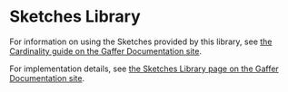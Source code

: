 # Sketches Library

For information on using the Sketches provided by this library, see [the Cardinality guide on the Gaffer Documentation site](https://gchq.github.io/gaffer-doc/latest/getting-started/guide/cardinality/).

For implementation details, see [the Sketches Library page on the Gaffer Documentation site](https://gchq.github.io/gaffer-doc/latest/dev/libraries/sketches/).